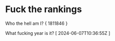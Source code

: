 # Fuck the rankings

Who the hell am I?
{ 1811846 }

What fucking year is it?
[ 2024-06-07T10:36:55Z ]
